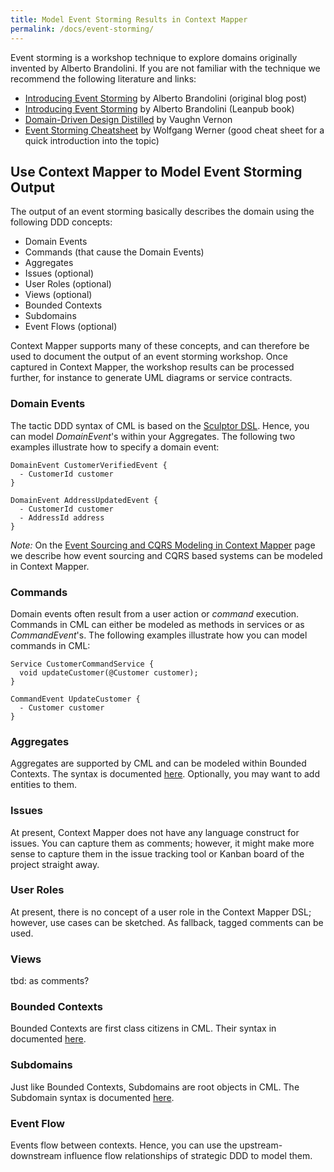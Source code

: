 ```yaml
---
title: Model Event Storming Results in Context Mapper
permalink: /docs/event-storming/
---
```


Event storming is a workshop technique to explore domains originally invented by Alberto Brandolini. If you are not familiar with the technique we recommend the following literature and links:

 * [Introducing Event Storming](https://ziobrando.blogspot.com/2013/11/introducing-event-storming.html) by Alberto Brandolini (original blog post)
 * [Introducing Event Storming](https://leanpub.com/introducing_eventstorming) by Alberto Brandolini (Leanpub book)
 * [Domain-Driven Design Distilled](https://www.amazon.com/Domain-Driven-Design-Distilled-Vaughn-Vernon/dp/0134434420) by Vaughn Vernon
 * [Event Storming Cheatsheet](https://github.com/wwerner/event-storming-cheatsheet) by Wolfgang Werner (good cheat sheet for a quick introduction into the topic)
 
## Use Context Mapper to Model Event Storming Output
The output of an event storming basically describes the domain using the following DDD concepts:

 * Domain Events
 * Commands (that cause the Domain Events)
 * Aggregates 
 * Issues (optional)
 * User Roles (optional)
 * Views (optional)
 * Bounded Contexts
 * Subdomains
 * Event Flows (optional)

Context Mapper supports many of these concepts, and can therefore be used to document the output of an event storming workshop. Once captured in Context Mapper, the workshop results can be processed further, for instance to generate UML diagrams or service contracts.

### Domain Events
The tactic DDD syntax of CML is based on the [Sculptor DSL](http://sculptorgenerator.org/). Hence, you can model _DomainEvent_'s within your Aggregates.
The following two examples illustrate how to specify a domain event:

```text
DomainEvent CustomerVerifiedEvent {
  - CustomerId customer
}

DomainEvent AddressUpdatedEvent {
  - CustomerId customer  
  - AddressId address
}
```

*Note:* On the [Event Sourcing and CQRS Modeling in Context Mapper](/docs/event-sourcing-and-cqrs-modeling/) page we describe how event sourcing and CQRS based systems can be modeled in Context Mapper.

### Commands
Domain events often result from a user action or _command_ execution. Commands in CML can either be modeled as methods in services or as _CommandEvent_'s. The following examples illustrate how you can model commands in CML:

```text
Service CustomerCommandService {
  void updateCustomer(@Customer customer);
}

CommandEvent UpdateCustomer {
  - Customer customer
}
```

### Aggregates
Aggregates are supported by CML and can be modeled within Bounded Contexts. The syntax is documented [here](/docs/aggregate/). Optionally, you may want to add entities to them. 

<!-- TODO show example? rationale: some event storming material features entities rather than aggregates -->

### Issues
At present, Context Mapper does not have any language construct for issues. You can capture them as comments; however, it might make more sense to capture them in the issue tracking tool or Kanban board of the project straight away.

<!-- TODO show example: 
// TODO to be decided (tbd): which command causes this event to be emitted? 
-->

### User Roles
At present, there is no concept of a user role in the Context Mapper DSL; however, use cases can be sketched<!-- how? -->. As fallback, tagged comments can be used. <!-- but comments are not visible to the generators and the Freemarker templating, so of limited use? -->

### Views
tbd: as comments? <!-- how about a special `ViewAggregate` that exposes viewing services only (the R in CQRS)? -->

### Bounded Contexts
Bounded Contexts are first class citizens in CML. Their syntax in documented [here](/docs/bounded-context/).

### Subdomains
Just like Bounded Contexts, Subdomains are root objects in CML. The Subdomain syntax is documented [here](/docs/subdomain/).

### Event Flow
Events flow between contexts. Hence, you can use the upstream-downstream influence flow relationships of strategic DDD to model them. 
<!-- TODO tbd: maybe enhance Sculptor so that an Event can reference its predecessor? thereby one could model a flow (chain of events) -->
